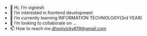 - 👋 Hi, I’m vignesh
- 👀 I’m interested in frontend development
- 🌱 I’m currently learning INFORMATION TECHNOLOGY(3rd YEAR)
- 💞️ I’m looking to collaborate on ...
- 📫 How to reach me dhonivicky619@gmail.com

<!---
dhonivicky/dhonivicky is a ✨ special ✨ repository because its `README.md` (this file) appears on your GitHub profile.
You can click the Preview link to take a look at your changes.
--->
